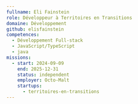 ```yaml
---
fullname: Eli Fainstein
role: Développeur à Territoires en Transitions
domaine: Développement
github: elisfainstein
competences:
  - Développement Full-stack
  - JavaScript/TypeScript
  - java
missions:
  - start: 2024-09-09
    end: 2025-12-31
    status: independent
    employer: Octo-Malt
    startups:
      - territoires-en-transitions
---
```

